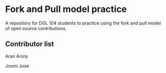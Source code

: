 # Fork and Pull model practice
A repository for DGL 104 students to practice using the fork and pull model of open source contributions.

## Contributor list
Aran Arora

Josmi Jose


